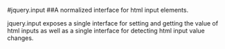 #jquery.input
##A normalized interface for html input elements.

jquery.input exposes a single interface for setting and getting the value of
html inputs as well as a single interface for detecting html input value changes.

